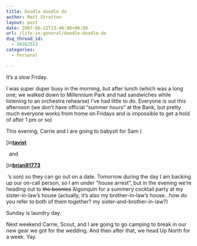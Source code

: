 ```yaml
---
title: Doodle doodle do
author: Matt Stratton
layout: post
date: 2007-06-22T13:46:00+00:00
url: /life-in-general/doodle-doodle-do
dsq_thread_id:
  - 28262513
categories:
  - Personal

---
```

It&#8217;s a slow Friday.

I was super duper busy in the morning, but after lunch (which was a long one; we walked down to Millennium Park and had sandwiches while listening to an orchestra rehearse) I&#8217;ve had little to do. Everyone is out this afternoon (we don&#8217;t have official &#8220;summer hours&#8221; at the Bank, but pretty much everyone works from home on Fridays and is impossible to get a hold of after 1 pm or so)

This evening, Carrie and I are going to babysit for Sam ( 

<div class="ljuser">
  <a href="https://tavist.livejournal.com/profile"><img width="17" height="17" src="https://stat.livejournal.com/img/userinfo.gif" alt="[info]" style="border:0 none;vertical-align:bottom;" /></a><a href="https://tavist.livejournal.com/"><b>tavist</b></a>
</div>

&nbsp; and 

<div class="ljuser">
  <a href="https://brian81773.livejournal.com/profile"><img width="17" height="17" src="https://stat.livejournal.com/img/userinfo.gif" alt="[info]" style="border:0 none;vertical-align:bottom;" /></a><a href="https://brian81773.livejournal.com/"><b>brian81773</b></a>
</div>

&nbsp;&#8216;s son) so they can go out on a date. Tomorrow during the day I am backing up our on-call person, so I am under &#8220;house arrest&#8221;, but in the evening we&#8217;re heading out to <strike>the boonies</strike> Algonquin for a summery cocktail party at my sister-in-law&#8217;s house (actually, it&#8217;s also my brother-in-law&#8217;s house&#8230;how do you refer to both of them together? my sister-and-brother-in-law?)

Sunday is laundry day.

Next weekend Carrie, Scout, and I are going to go camping to break in our new gear we got for the wedding. And then after that, we head Up North for a week. Yay.